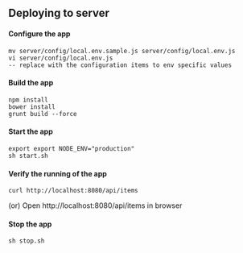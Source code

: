 
## Deploying to server

#### Configure the app
```
mv server/config/local.env.sample.js server/config/local.env.js
vi server/config/local.env.js
-- replace with the configuration items to env specific values
```

#### Build the app
```
npm install
bower install
grunt build --force
```


#### Start the app
```
export export NODE_ENV="production"
sh start.sh
```

#### Verify the running of the app
```
curl http://localhost:8080/api/items
```
(or)
Open http://localhost:8080/api/items in browser


#### Stop the app
```
sh stop.sh
```
